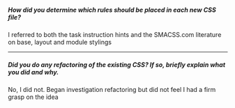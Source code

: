 ##### How did you determine which rules should be placed in each new CSS file?

I referred to both the task instruction hints and the SMACSS.com literature on base, layout and module stylings

---

##### Did you do any refactoring of the existing CSS? If so, briefly explain what you did and why.

No, I did not. Began investigation refactoring but did not feel I had a firm grasp on the idea
